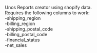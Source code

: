 Unos Reports creator using shopify data.  
Requires the following columns to work:  
-shipping_region  
-billing_region  
-shipping_postal_code  
-billing_postal_code  
-financial_status  
-net_sales  
